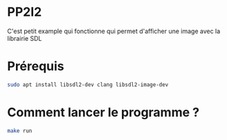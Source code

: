 # PP2I2

C'est petit example qui fonctionne qui permet d'afficher une image avec la librairie SDL

# Prérequis

```bash
sudo apt install libsdl2-dev clang libsdl2-image-dev
```

# Comment lancer le programme ?

```bash
make run
```
